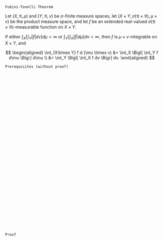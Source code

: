 ```
Fubini-Tonelli Theorem
```

Let $(X, \mathfrak{A}, \mu)$ and $(Y, \mathfrak{B}, v)$ be $\sigma$-finite measure spaces,
let $(X\times Y, \sigma(\mathfrak{A} \times \mathfrak{B}), \mu\times v)$ be the product measure space,
and let $f$ be an extended real-valued $\sigma(\mathfrak{A} \times \mathfrak{B})$-measurable function on $X\times Y$.

If either $\int_X [ \int_Y |f| dv]d\mu<\infty$ or $\int_Y [ \int_X |f| d\mu]dv<\infty$, then
$f$ is $\mu\times v$-integrable on $X\times Y$, and

$$
\begin{aligned}
\int_{X\times Y} f d (\mu \times v)
&= \int_X \Bigl[ \int_Y f d\mu \Bigr] d\mu \\
&= \int_Y \Bigl[ \int_X f dv \Bigr] dv.
\end{aligned}
$$

```
Prerequisites (without proof)
```



<br>
<br>
<br>
<br>
<br>
<br>
<br>
<br>
<br>
<br>
<br>
<br>
<br>
<br>
<br>
<br>
<br>
<br>
<br>
<br>
<br>
<br>
<br>
<br>
<br>
<br>
<br>
<br>
<br>
<br>


```
Proof
```
